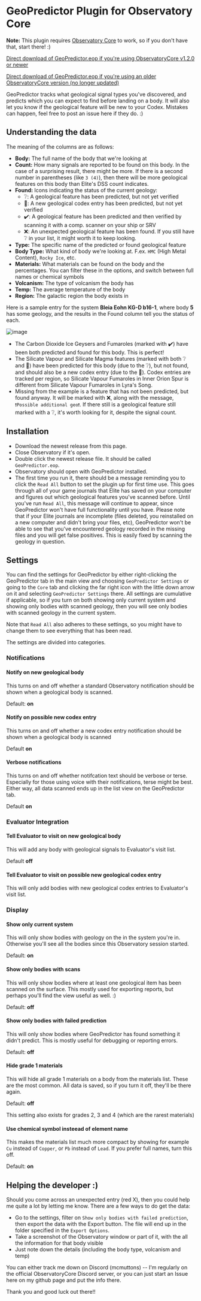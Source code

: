 # GeoPredictor Plugin for Observatory Core
**Note:** This plugin requires [Observatory Core](https://github.com/Xjph/ObservatoryCore) to work, so if you don't have that, start there! :)

[Direct download of GeoPredictor.eop if you're using ObservatoryCore v1.2.0 or newer](https://github.com/mcmuttons/GeoPredictor/releases/download/v2.3.0/GeoPredictor.eop)

[Direct download of GeoPredictor.eop if you're using an older ObservatoryCore version (no longer updated)](https://github.com/mcmuttons/GeoPredictor/releases/download/v1.4.5/GeoPredictor.eop)

GeoPredictor tracks what geological signal types you've discovered, and predicts which you can expect to find before landing on a body. It will also let you know if the geological feature will be new to your Codex. Mistakes can happen, feel free to post an issue here if they do. :)

## Understanding the data
The meaning of the columns are as follows:
- **Body:** The full name of the body that we're looking at
- **Count:** How many signals are reported to be found on this body. In the case of a surprising result, there might be more. If there is a second number in parentheses (like `3 (4)`), then there will be more geological features on this body than Elite's DSS count indicates.
- **Found:** Icons indicating the status of the current geology:
  - ❔: A geological feature has been predicted, but not yet verified
  - 🔷: A new geological codex entry has been predicted, but not yet verified
  - ✔️: A geological feature has been predicted and then verified by scanning it with a comp. scanner on your ship or SRV
  - :x:: An unexpected geological feature has been found. If you still have ❔ in your list, it might worth it to keep looking.
- **Type:** The specific name of the predicted or found geological feature
- **Body Type:** What kind of body we're looking at. F.ex. `HMC` (High Metal Content), `Rocky Ice`, etc.
- **Materials:** What materials can be found on the body and the percentages. You can filter these in the options, and switch between full names or chemical symbols
- **Volcanism:** The type of volcanism the body has
- **Temp:** The average temperature of the body
- **Region:** The galactic region the body exists in

Here is a sample entry for the system **Bleia Eohn KG-D b16-1**, where body **5** has some geology, and the results in the Found column tell you the status of each.

![image](https://github.com/user-attachments/assets/16e2c502-9e94-4b04-96e8-749ae3421487)

- The Carbon Dioxide Ice Geysers and Fumaroles (marked with :heavy_check_mark:) have been both predicted and found for this body. This is perfect!
- The Silicate Vapour and Silicate Magma features (marked with both ❔ and 🔷) have been predicted for this body (due to the ❔), but not found, and should also be a new codex entry (due to the 🔷). Codex entries are tracked per region, so Silicate Vapour Fumaroles in Inner Orion Spur is different from Silicate Vapour Fumaroles in Lyra's Song.
- Missing from the example is a feature that has not been predicted, but found anyway. It will be marked with :x:, along with the message, `❗Possible additional geo❗`. If there still is a geological feature still marked with a ❔, it's worth looking for it, despite the signal count. 

## Installation
- Download the newest release from this page.
- Close Observatory if it's open.
- Double click the newest release file. It should be called `GeoPredictor.eop`.
- Observatory should open with GeoPredictor installed.
- The first time you run it, there should be a message reminding you to click the `Read All` button to set the plugin up for first time use. This goes through all of your game journals that Elite has saved on your computer and figures out which geological features you've scanned before. Until you've run `Read All`, this message will continue to appear, since GeoPredictor won't have full functionality until you have. Please note that if your Elite journals are incomplete (files deleted, you reinstalled on a new computer and didn't bring your files, etc), GeoPredictor won't be able to see that you've encountered geology recorded in the missing files and you will get false positives. This is easily fixed by scanning the geology in question.

## Settings
You can find the settings for GeoPredictor by either right-clicking the GeoPredictor tab in the main view and choosing `GeoPredictor Settings` or going to the `Core` tab and clicking the far right icon with the little down arrow on it and selecting `GeoPredictor Settings` there. All settings are cumulative if applicable, so if you turn on both showing only current system and showing only bodies with scanned geology, then you will see only bodies with scanned geology in the current system. 

Note that `Read All` also adheres to these settings, so you might have to change them to see everything that has been read.

The settings are divided into categories.

### Notifications 

#### Notify on new geological body
This turns on and off whether a standard Observatory notification should be shown when a geological body is scanned.

Default: **on**

#### Notify on possible new codex entry
This turns on and off whether a new codex entry notification should be shown when a geological body is scanned

Default **on**

#### Verbose notifications
This turns on and off whether notifcation text should be verbose or terse. Especially for those using voice with their notifications, terse might be best. Either way, all data scanned ends up in the list view on the GeoPredictor tab.

Default **on**

### Evaluator Integration

#### Tell Evaluator to visit on new geological body
This will add any body with geological signals to Evaluator's visit list.

Default **off**

#### Tell Evaluator to visit on possible new geological codex entry
This will only add bodies with new geological codex entries to Evaluator's visit list.

### Display

#### Show only current system
This will only show bodies with geology on the in the system you're in. Otherwise you'll see all the bodies since this Observatory session started. 

Default: **on**

#### Show only bodies with scans
This will only show bodies where at least one geological item has been scanned on the surface. This mostly used for exporting reports, but perhaps you'll find the view useful as well. :)

Default: **off**

#### Show only bodies with failed prediction
This will only show bodies where GeoPredictor has found something it didn't predict. This is mostly useful for debugging or reporting errors.

Default: **off**

#### Hide grade 1 materials
This will hide all grade 1 materials on a body from the materials list. These are the most common. All data is saved, so if you turn it off, they'll be there again.

Default: **off**

This setting also exists for grades 2, 3 and 4 (which are the rarest materials)

#### Use chemical symbol insteead of element name
This makes the materials list much more compact by showing for example `Cu` instead of `Copper`, or `Pb` instead of `Lead`. If you prefer full names, turn this off.

Default: **on**


## Helping the developer :)
Should you come across an unexpected entry (red X), then you could help me quite a lot by letting me know. There are a few ways to do get the data:
- Go to the settings, filter on `Show only bodies with failed prediction`, then export the data with the Export button. The file will end up in the folder specified in the `Export Options`.
- Take a screenshot of the Observatory window or part of it, with the all the information for that body visible
- Just note down the details (including the body type, volcanism and temp)

You can either track me down on Discord (mcmuttons) -- I'm regularly on the official ObservatoryCore Discord server, or you can just start an Issue here on my github page and put the info there.

Thank you and good luck out there!!

